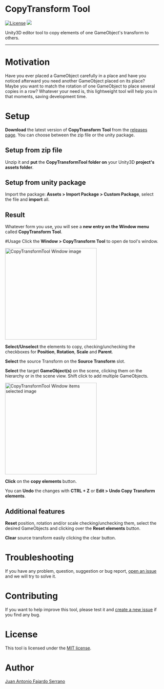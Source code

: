 # CopyTransform Tool
[![License](https://img.shields.io/badge/License-MIT-green.svg)](https://github.com/JAFS6/CopyTransformTool/blob/develop/LICENSE.txt)
![](https://img.shields.io/badge/Unity3D%20version-5.4.0-lightgrey.svg)

Unity3D editor tool to copy elements of one GameObject's transform to others.

--------

# Motivation
Have you ever placed a GameObject carefully in a place and have you noticed afterward you need another GameObject placed on its place? Maybe you want to match the rotation of one GameObject to place several copies in a row? Whatever your need is, this lightweight tool will help you in that moments, saving development time.

# Setup
**Download** the latest version of **CopyTransform Tool** from the [releases page](https://github.com/JAFS6/CopyTransformTool/releases). You can choose between the zip file or the unity package.

## Setup from zip file
Unzip it and **put** the **CopyTransformTool folder on** your Unity3D **project's assets folder**.

## Setup from unity package
Import the package: **Assets > Import Package > Custom Package**, select the file and **import** all.

## Result
Whatever form you use, you will see a **new entry on the Window menu** called **CopyTransform Tool**.

#Usage
Click the **Window > CopyTransform Tool** to open de tool's window.

<img src="https://cloud.githubusercontent.com/assets/6010819/19863322/18523cec-9f94-11e6-9a53-bb99c953b6cf.jpg" alt="CopyTransformTool Window image" height="300px">

**Select/Unselect** the elements to copy, checking/unchecking the checkboxes for **Position**, **Rotation**, **Scale** and **Parent**.

**Select** the source Transform on the **Source Transform** slot.

**Select** the target **GameObject(s)** on the scene, clicking them on the hierarchy or in the scene view. Shift click to add multiple GameObjects.

<img src="https://cloud.githubusercontent.com/assets/6010819/19863323/1856837e-9f94-11e6-9f03-4bd33052dd46.jpg" alt="CopyTransformTool Window items selected image" height="300px">

**Click** on the **copy elements** button.

You can **Undo** the changes with **CTRL + Z** or **Edit > Undo Copy Transform elements**.

## Additional features

**Reset** position, rotation and/or scale checking/unchecking them, select the desired GameObjects and clicking over the **Reset elements** button.

**Clear** source transform easily clicking the clear button.

# Troubleshooting
If you have any problem, question, suggestion or bug report, [open an issue](https://github.com/JAFS6/CopyTransformTool/issues/new) and we will try to solve it.

# Contributing
If you want to help improve this tool, please test it and [create a new issue](https://github.com/JAFS6/CopyTransformTool/issues/new) if you find any bug.

# License
This tool is licensed under the [MIT license](https://opensource.org/licenses/MIT).

# Author
[Juan Antonio Fajardo Serrano](https://es.linkedin.com/in/jafs6)
